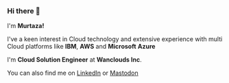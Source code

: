 ### Hi there 👋


 I'm **Murtaza!**
 
 I've a keen interest in Cloud technology and extensive experience with multi Cloud platforms like **IBM**, **AWS** and **Microsoft** **Azure**
 
 I'm **Cloud Solution Engineer** at **Wanclouds Inc**.

 You can also find me on [LinkedIn](https://www.linkedin.com/in/murtaza-anwar/) or [Mastodon]()

